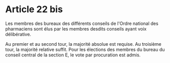 # Article 22 bis

Les membres des bureaux des différents conseils de l'Ordre national des pharmaciens sont élus par les membres desdits conseils ayant voix délibérative.

Au premier et au second tour, la majorité absolue est requise. Au troisième tour, la majorité relative suffit. Pour les élections des membres du bureau du conseil central de la section E, le vote par procuration est admis.
